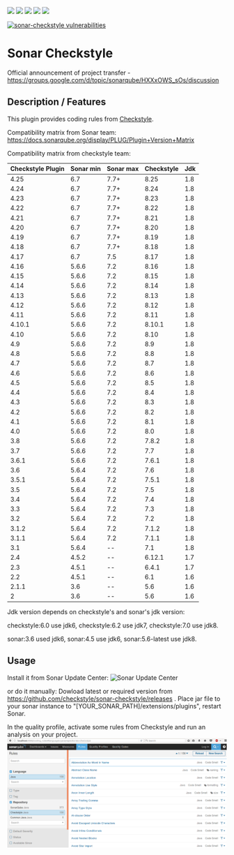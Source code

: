 [![][travis img]][travis]
[![][wercker img]][wercker]
[![][circleci img]][circleci]
[![][teamcity img]][teamcity]
[![][sonar img]][sonar]

[![sonar-checkstyle vulnerabilities][snyk-sonar img]][snyk-sonar]

Sonar Checkstyle
==========

Official announcement of project transfer - https://groups.google.com/d/topic/sonarqube/HXXxOWS_sOs/discussion

## Description / Features

This plugin provides coding rules from [Checkstyle](http://checkstyle.sourceforge.net/).

Compatibility matrix from Sonar team: https://docs.sonarqube.org/display/PLUG/Plugin+Version+Matrix

Compatibility matrix from checkstyle team:

Checkstyle Plugin|Sonar min|Sonar max|Checkstyle|Jdk
-----------------|---------|---------|----------|---
4.25|6.7  |7.7+|8.25|1.8
4.24|6.7  |7.7+|8.24|1.8
4.23|6.7  |7.7+|8.23|1.8
4.22|6.7  |7.7+|8.22|1.8
4.21|6.7  |7.7+|8.21|1.8
4.20|6.7  |7.7+|8.20|1.8
4.19|6.7  |7.7+|8.19|1.8
4.18|6.7  |7.7+|8.18|1.8
4.17|6.7  |7.5|8.17|1.8
4.16|5.6.6|7.2|8.16|1.8
4.15|5.6.6|7.2|8.15|1.8
4.14|5.6.6|7.2|8.14|1.8
4.13|5.6.6|7.2|8.13|1.8
4.12|5.6.6|7.2|8.12|1.8
4.11|5.6.6|7.2|8.11|1.8
4.10.1|5.6.6|7.2|8.10.1|1.8
4.10|5.6.6|7.2|8.10|1.8
4.9|5.6.6|7.2|8.9|1.8
4.8|5.6.6|7.2|8.8|1.8
4.7|5.6.6|7.2|8.7|1.8
4.6|5.6.6|7.2|8.6|1.8
4.5|5.6.6|7.2|8.5|1.8
4.4|5.6.6|7.2|8.4|1.8
4.3|5.6.6|7.2|8.3|1.8
4.2|5.6.6|7.2|8.2|1.8
4.1|5.6.6|7.2|8.1|1.8
4.0|5.6.6|7.2|8.0|1.8
3.8|5.6.6|7.2|7.8.2|1.8
3.7|5.6.6|7.2|7.7|1.8
3.6.1|5.6.6|7.2|7.6.1|1.8
3.6|5.6.4|7.2|7.6|1.8
3.5.1|5.6.4|7.2|7.5.1|1.8
3.5|5.6.4|7.2|7.5|1.8
3.4|5.6.4|7.2|7.4|1.8
3.3|5.6.4|7.2|7.3|1.8
3.2|5.6.4|7.2|7.2|1.8
3.1.2|5.6.4|7.2|7.1.2|1.8
3.1.1|5.6.4|7.2|7.1.1|1.8
3.1|5.6.4|--|7.1|1.8
2.4|4.5.2|--|6.12.1|1.7
2.3|4.5.1|--|6.4.1|1.7
2.2|4.5.1|--|6.1|1.6
2.1.1|3.6|--|5.6|1.6
2|3.6|--|5.6|1.6


Jdk version depends on checkstyle's and sonar's jdk version:

checkstyle:6.0 use jdk6, checkstyle:6.2 use jdk7, checkstyle:7.0 use jdk8.

sonar:3.6 used jdk6, sonar:4.5 use jdk6, sonar:5.6-latest use jdk8.

## Usage
Install it from Sonar Update Center:
![Sonar Update Center](https://cloud.githubusercontent.com/assets/812984/23023964/e850b208-f40c-11e6-9577-a8e449de7e1d.png)

or do it manually:
Dowload latest or required version from https://github.com/checkstyle/sonar-checkstyle/releases .
Place jar file to your sonar instance to "[YOUR_SONAR_PATH]/extensions/plugins", restart Sonar.

In the quality profile, activate some rules from Checkstyle and run an analysis on your project.
![checkstlye rules in sonar](https://github.com/checkstyle/resources/raw/master/img/sonar-wiki/sonar-in-docker.PNG)

[travis]:https://travis-ci.org/checkstyle/sonar-checkstyle/builds
[travis img]:https://secure.travis-ci.org/checkstyle/sonar-checkstyle.png

[teamcity]:https://teamcity.jetbrains.com/viewType.html?buildTypeId=Checkstyle_SonarCheckstyleIdeaInspectionsMaster
[teamcity img]:https://teamcity.jetbrains.com/app/rest/builds/buildType:(id:Checkstyle_SonarCheckstyleIdeaInspectionsMaster)/statusIcon

[sonar]:https://sonarcloud.io/dashboard?id=checkstyle_sonar-checkstyle
[sonar img]:https://sonarcloud.io/api/project_badges/measure?project=checkstyle_sonar-checkstyle&metric=alert_status

[wercker]: https://app.wercker.com/project/bykey/ece513d8a6eb70207dd3b805b63e8d1c
[wercker img]: https://app.wercker.com/status/ece513d8a6eb70207dd3b805b63e8d1c/s/master

[circleci]: https://circleci.com/gh/checkstyle/sonar-checkstyle/tree/master
[circleci img]: https://circleci.com/gh/checkstyle/sonar-checkstyle/tree/master.svg?style=svg

[snyk-sonar]: https://snyk.io/test/github/checkstyle/sonar-checkstyle?targetFile=pom.xml
[snyk-sonar img]: https://snyk.io/test/github/checkstyle/sonar-checkstyle/badge.svg?targetFile=pom.xml

